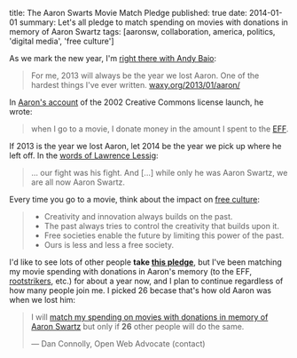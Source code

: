 title: The Aaron Swarts Movie Match Pledge
published: true
date: 2014-01-01
summary: Let's all pledge to match spending on movies with donations
  in memory of Aaron Swartz
tags: [aaronsw, collaboration, america, politics,
	   'digital media', 'free culture']

As we mark the new year, I'm [right there with Andy Baio][waxpancake]:

> For me, 2013 will always be the year we lost Aaron. One of the
> hardest things I've ever written. [waxy.org/2013/01/aaron/][Baio13]

  [waxpancake]: https://twitter.com/waxpancake/status/418224535003869184
  [Baio13]: http://waxy.org/2013/01/aaron/

In [Aaron's account][Swartz02] of the 2002 Creative Commons license
launch, he wrote:

> when I go to a movie, I donate money in the amount I spent to the [EFF][].

  [Swartz02]: http://www.aaronsw.com/weblog/000765
  [EFF]: https://www.eff.org/

If 2013 is the year we lost Aaron, let 2014 be the year we pick up
where he left off. In the [words of Lawrence Lessig][Lessig13]:

> ... our fight was his fight. And [...] while only he was Aaron
> Swartz, we are all now Aaron Swartz.

  [Lessig13]: http://archive.rootstrikers.org/www.rootstrikers.org/aaron_swartz.html

Every time you go to a movie, think about the impact on [free culture][]:

> * Creativity and innovation always builds on the past.
> * The past always tries to control the creativity that builds upon it.
> * Free societies enable the future by limiting this power of the past.
> * Ours is less and less a free society.

  [free culture]: http://randomfoo.net/oscon/2002/lessig/


I'd like to see lots of other people **take
[this pledge][aaronsw-match]**, but I've been matching my movie spending
with donations in Aaron's memory (to the EFF, [rootstrikers][rs],
etc.) for about a year now, and I plan to continue regardless of how
many people join me. I picked 26 becase that's how old Aaron was when
we lost him:

  [rs]: http://archive.rootstrikers.org/www.rootstrikers.org/ways_to_give.html

> I will [match my spending on movies with donations in memory of
> Aaron Swartz][aaronsw-match] but only if **26** other people will do the same.
>
> — Dan Connolly, Open Web Advocate (contact)

  [aaronsw-match]: http://www.pledgebank.com/aaronsw-match
